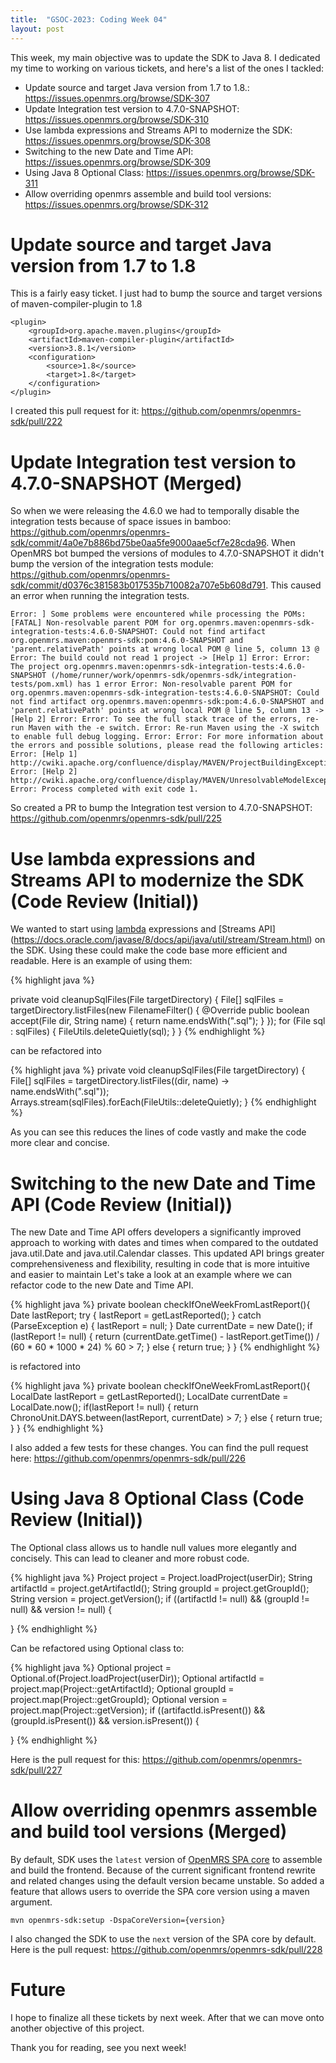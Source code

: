 ```yaml
---
title:  "GSOC-2023: Coding Week 04"
layout: post
---
```

This week, my main objective was to update the SDK to Java 8. I dedicated my time to working on various tickets, and here's a list of the ones I tackled:








* Update source and target Java version from 1.7 to 1.8.: https://issues.openmrs.org/browse/SDK-307
* Update Integration test version to 4.7.0-SNAPSHOT: https://issues.openmrs.org/browse/SDK-310
* Use lambda expressions and Streams API to modernize the SDK: https://issues.openmrs.org/browse/SDK-308
* Switching to the new Date and Time API: https://issues.openmrs.org/browse/SDK-309
* Using Java 8 Optional Class: https://issues.openmrs.org/browse/SDK-311
* Allow overriding openmrs assemble and build tool versions: https://issues.openmrs.org/browse/SDK-312

# Update source and target Java version from 1.7 to 1.8

This is a fairly easy ticket. I just had to bump the source and target versions of maven-compiler-plugin to 1.8

````
<plugin>
    <groupId>org.apache.maven.plugins</groupId>
    <artifactId>maven-compiler-plugin</artifactId>
    <version>3.8.1</version>
    <configuration>
        <source>1.8</source>
        <target>1.8</target>
    </configuration>
</plugin>
````

I created this pull request for it: https://github.com/openmrs/openmrs-sdk/pull/222

# Update Integration test version to 4.7.0-SNAPSHOT (Merged)

So when we were releasing the 4.6.0 we had to temporally disable the integration tests because of space issues in bamboo: https://github.com/openmrs/openmrs-sdk/commit/4a0e7b886bd75be0aa5fe9000aae5cf7e28cda96.
When OpenMRS bot bumped the versions of modules to 4.7.0-SNAPSHOT it didn't bump the version of the integration tests module: https://github.com/openmrs/openmrs-sdk/commit/d0376c381583b017535b710082a707e5b608d791.
This caused an error when running the integration tests.

````
Error: ] Some problems were encountered while processing the POMs: [FATAL] Non-resolvable parent POM for org.openmrs.maven:openmrs-sdk-integration-tests:4.6.0-SNAPSHOT: Could not find artifact org.openmrs.maven:openmrs-sdk:pom:4.6.0-SNAPSHOT and 'parent.relativePath' points at wrong local POM @ line 5, column 13 @ Error: The build could not read 1 project -> [Help 1] Error: Error: The project org.openmrs.maven:openmrs-sdk-integration-tests:4.6.0-SNAPSHOT (/home/runner/work/openmrs-sdk/openmrs-sdk/integration-tests/pom.xml) has 1 error Error: Non-resolvable parent POM for org.openmrs.maven:openmrs-sdk-integration-tests:4.6.0-SNAPSHOT: Could not find artifact org.openmrs.maven:openmrs-sdk:pom:4.6.0-SNAPSHOT and 'parent.relativePath' points at wrong local POM @ line 5, column 13 -> [Help 2] Error: Error: To see the full stack trace of the errors, re-run Maven with the -e switch. Error: Re-run Maven using the -X switch to enable full debug logging. Error: Error: For more information about the errors and possible solutions, please read the following articles: Error: [Help 1] http://cwiki.apache.org/confluence/display/MAVEN/ProjectBuildingException Error: [Help 2] http://cwiki.apache.org/confluence/display/MAVEN/UnresolvableModelException Error: Process completed with exit code 1.  
````

So created a PR to bump the Integration test version to 4.7.0-SNAPSHOT:  https://github.com/openmrs/openmrs-sdk/pull/225

# Use lambda expressions and Streams API to modernize the SDK (Code Review (Initial))

We wanted to start using [lambda](https://docs.oracle.com/javase/tutorial/java/javaOO/lambdaexpressions.html) expressions and [Streams API] (https://docs.oracle.com/javase/8/docs/api/java/util/stream/Stream.html) on the SDK.
Using these could make the code base more efficient and readable. Here is an example of using them:

{% highlight java %}

private void cleanupSqlFiles(File targetDirectory) {
    File[] sqlFiles = targetDirectory.listFiles(new FilenameFilter() {
			@Override
			public boolean accept(File dir, String name) {
				return name.endsWith(".sql");
			}
		});
    for (File sql : sqlFiles) {
        FileUtils.deleteQuietly(sql);
    }
}
{% endhighlight %}

can be refactored into

{% highlight java %}
private void cleanupSqlFiles(File targetDirectory) {
	File[] sqlFiles = targetDirectory.listFiles((dir, name) -> name.endsWith(".sql"));
	Arrays.stream(sqlFiles).forEach(FileUtils::deleteQuietly);
}
{% endhighlight %}

As you can see this reduces the lines of code vastly and make the code more clear and concise.

# Switching to the new Date and Time API (Code Review (Initial))

The new Date and Time API offers developers a significantly improved approach to working with dates and times when compared to the outdated java.util.Date and java.util.Calendar classes. This updated API brings greater comprehensiveness and flexibility, resulting in code that is more intuitive and easier to maintain
Let's take a look at an example where we can refactor code to the new Date and Time API.

{% highlight java %}
private boolean checkIfOneWeekFromLastReport(){
	Date lastReport;
	try {
		lastReport = getLastReported();
	} catch (ParseException e) {
	lastReport = null;
	}
	Date currentDate = new Date();
	if (lastReport != null) {
		return  (currentDate.getTime() - lastReport.getTime()) / (60 * 60 * 1000 * 24) % 60 > 7;
	}
	else {
	return true;
	}
}
{% endhighlight %}

is refactored into

{% highlight java %}
private boolean checkIfOneWeekFromLastReport(){
	LocalDate lastReport = getLastReported();
	LocalDate currentDate = LocalDate.now();
	if(lastReport != null) {
		return ChronoUnit.DAYS.between(lastReport, currentDate) > 7;
	}
	else {
	return true;
	}
}
{% endhighlight %}

I also added a few tests for these changes. You can find the pull request here: https://github.com/openmrs/openmrs-sdk/pull/226

# Using Java 8 Optional Class (Code Review (Initial))

The Optional class allows us to handle null values more elegantly and concisely. This can lead to cleaner and more robust code.

{% highlight java %}
Project project = Project.loadProject(userDir);
String artifactId = project.getArtifactId();
String groupId = project.getGroupId();
String version = project.getVersion();
if ((artifactId != null) && (groupId != null) && version != null) {

}
{% endhighlight %}

Can be refactored using Optional class to:

{% highlight java %}
Optional<Project> project = Optional.of(Project.loadProject(userDir));
Optional<String> artifactId = project.map(Project::getArtifactId);
Optional<String> groupId = project.map(Project::getGroupId);
Optional<String> version = project.map(Project::getVersion);
if ((artifactId.isPresent()) && (groupId.isPresent()) && version.isPresent()) {

}
{% endhighlight %}

Here is the pull request for this: https://github.com/openmrs/openmrs-sdk/pull/227

# Allow overriding openmrs assemble and build tool versions (Merged)

By default, SDK uses the `latest` version of [OpenMRS SPA core](https://www.npmjs.com/package/openmrs) to assemble and build the frontend. Because of the current significant frontend rewrite and related changes
using the default version became unstable. So added a feature that allows users to override the SPA core version using a maven argument.

````
mvn openmrs-sdk:setup -DspaCoreVersion={version}
````

I also changed the SDK to use the `next` version of the SPA core by default. Here is the pull request: https://github.com/openmrs/openmrs-sdk/pull/228

# Future

I hope to finalize all these tickets by next week. After that we can move onto another objective of this project.

Thank you for reading, see you next week!




















